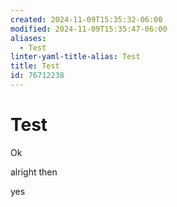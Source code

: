 ```yaml
---
created: 2024-11-09T15:35:32-06:00
modified: 2024-11-09T15:35:47-06:00
aliases:
  - Test
linter-yaml-title-alias: Test
title: Test
id: 76712238
---
```


# Test

Ok

alright then

yes
